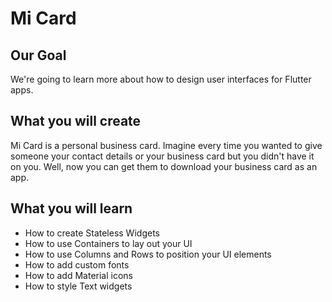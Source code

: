 # Mi Card

## Our Goal

We're going to learn more about how to design user interfaces for Flutter apps.

## What you will create

Mi Card is a personal business card. Imagine every time you wanted to give someone your contact details or your business card but you didn't have it on you. Well, now you can get them to download your business card as an app.

## What you will learn

* How to create Stateless Widgets
* How to use Containers to lay out your UI
* How to use Columns and Rows to position your UI elements
* How to add custom fonts
* How to add Material icons
* How to style Text widgets
